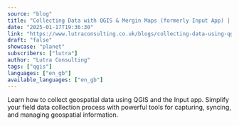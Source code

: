 ```yaml
---
source: "blog"
title: "Collecting Data with QGIS & Mergin Maps (formerly Input App) | Seamless Field Data Collection"
date: "2025-01-17T19:36:30"
link: "https://www.lutraconsulting.co.uk/blogs/collecting-data-using-qgis-and-input-app?utm_source=qgis"
draft: "false"
showcase: "planet"
subscribers: ["lutra"]
author: "Lutra Consulting"
tags: ["qgis"]
languages: ["en_gb"]
available_languages: ["en_gb"]
---
```


Learn how to collect geospatial data using QGIS and the Input app. Simplify your field data collection process with powerful tools for capturing, syncing, and managing geospatial information.
